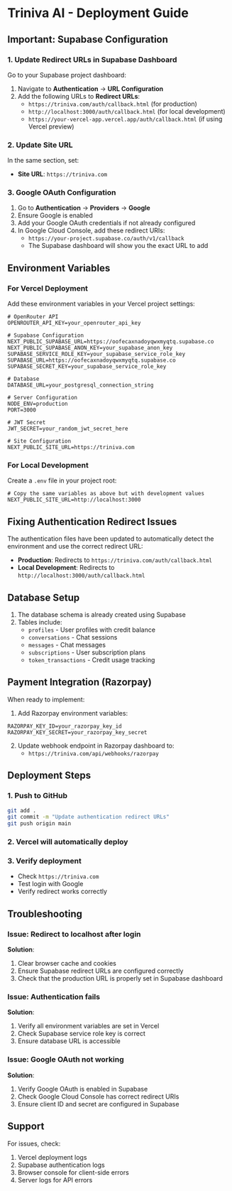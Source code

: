 # Triniva AI - Deployment Guide

## Important: Supabase Configuration

### 1. Update Redirect URLs in Supabase Dashboard

Go to your Supabase project dashboard:
1. Navigate to **Authentication** → **URL Configuration**
2. Add the following URLs to **Redirect URLs**:
   - `https://triniva.com/auth/callback.html` (for production)
   - `http://localhost:3000/auth/callback.html` (for local development)
   - `https://your-vercel-app.vercel.app/auth/callback.html` (if using Vercel preview)

### 2. Update Site URL
In the same section, set:
- **Site URL**: `https://triniva.com`

### 3. Google OAuth Configuration
1. Go to **Authentication** → **Providers** → **Google**
2. Ensure Google is enabled
3. Add your Google OAuth credentials if not already configured
4. In Google Cloud Console, add these redirect URIs:
   - `https://your-project.supabase.co/auth/v1/callback`
   - The Supabase dashboard will show you the exact URL to add

## Environment Variables

### For Vercel Deployment

Add these environment variables in your Vercel project settings:

```env
# OpenRouter API
OPENROUTER_API_KEY=your_openrouter_api_key

# Supabase Configuration
NEXT_PUBLIC_SUPABASE_URL=https://oofecaxnadoyqwxmyqtq.supabase.co
NEXT_PUBLIC_SUPABASE_ANON_KEY=your_supabase_anon_key
SUPABASE_SERVICE_ROLE_KEY=your_supabase_service_role_key
SUPABASE_URL=https://oofecaxnadoyqwxmyqtq.supabase.co
SUPABASE_SECRET_KEY=your_supabase_service_role_key

# Database
DATABASE_URL=your_postgresql_connection_string

# Server Configuration
NODE_ENV=production
PORT=3000

# JWT Secret
JWT_SECRET=your_random_jwt_secret_here

# Site Configuration
NEXT_PUBLIC_SITE_URL=https://triniva.com
```

### For Local Development

Create a `.env` file in your project root:

```env
# Copy the same variables as above but with development values
NEXT_PUBLIC_SITE_URL=http://localhost:3000
```

## Fixing Authentication Redirect Issues

The authentication files have been updated to automatically detect the environment and use the correct redirect URL:

- **Production**: Redirects to `https://triniva.com/auth/callback.html`
- **Local Development**: Redirects to `http://localhost:3000/auth/callback.html`

## Database Setup

1. The database schema is already created using Supabase
2. Tables include:
   - `profiles` - User profiles with credit balance
   - `conversations` - Chat sessions
   - `messages` - Chat messages
   - `subscriptions` - User subscription plans
   - `token_transactions` - Credit usage tracking

## Payment Integration (Razorpay)

When ready to implement:

1. Add Razorpay environment variables:
```env
RAZORPAY_KEY_ID=your_razorpay_key_id
RAZORPAY_KEY_SECRET=your_razorpay_key_secret
```

2. Update webhook endpoint in Razorpay dashboard to:
   - `https://triniva.com/api/webhooks/razorpay`

## Deployment Steps

### 1. Push to GitHub
```bash
git add .
git commit -m "Update authentication redirect URLs"
git push origin main
```

### 2. Vercel will automatically deploy

### 3. Verify deployment
- Check `https://triniva.com`
- Test login with Google
- Verify redirect works correctly

## Troubleshooting

### Issue: Redirect to localhost after login
**Solution**: 
1. Clear browser cache and cookies
2. Ensure Supabase redirect URLs are configured correctly
3. Check that the production URL is properly set in Supabase dashboard

### Issue: Authentication fails
**Solution**:
1. Verify all environment variables are set in Vercel
2. Check Supabase service role key is correct
3. Ensure database URL is accessible

### Issue: Google OAuth not working
**Solution**:
1. Verify Google OAuth is enabled in Supabase
2. Check Google Cloud Console has correct redirect URIs
3. Ensure client ID and secret are configured in Supabase

## Support

For issues, check:
1. Vercel deployment logs
2. Supabase authentication logs
3. Browser console for client-side errors
4. Server logs for API errors
